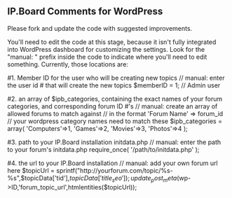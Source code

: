 IP.Board Comments for WordPress
-------------------------------
Please fork and update the code with suggested improvements.

You'll need to edit the code at this stage, because it isn't fully integrated into WordPress dashboard for customizing the settings.  Look for the "manual: " prefix inside the code to indicate where you'll need to edit something.  Currently, those locations are:

#1. Member ID for the user who will be creating new topics
	// manual: enter the user id # that will create the new topics
	$memberID = 1; // Admin user

#2. an array of $ipb_categories, containing the exact names of your forum categories, and corresponding forum ID #'s
	// manual: create an array of allowed forums to match against
	// in the format 'Forum Name' => forum_id
	// your wordpress category names need to match these
	$ipb_categories = array(
		'Computers'=>1, 
		'Games'=>2,
		'Movies'=>3,
		'Photos'=>4
		);

#3. path to your IP.Board installation initdata.php
	// manual: enter the path to your forum's initdata.php
	require_once( '/path/to/initdata.php' );

#4. the url to your IP.Board installation
	// manual: add your own forum url here
	$topicUrl = sprintf("http://yourforum.com/topic/%s-%s",$topicData['tid'],$topicData['title_seo']);
	update_post_meta($wp->ID,'forum_topic_url',htmlentities($topicUrl));
	
